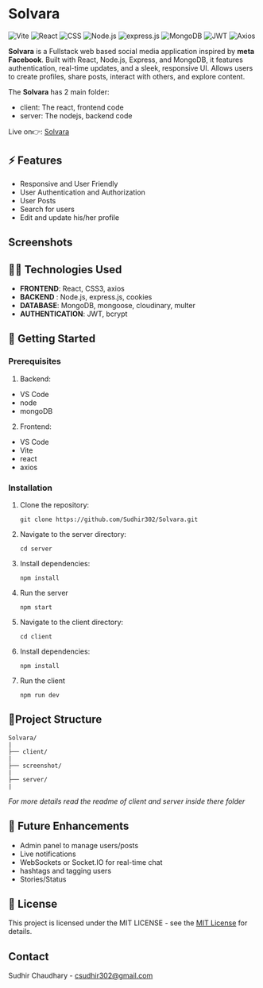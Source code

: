 # Solvara
![Vite](https://img.shields.io/badge/Vite-646CFF?style=for-the-badge&logo=vite&logoColor=white)
![React](https://img.shields.io/badge/React-20232A?style=for-the-badge&logo=react&logoColor=61DAFB)
![CSS](https://img.shields.io/badge/CSS3-1572B6?style=for-the-badge&logo=css3&logoColor=white)
![Node.js](https://img.shields.io/badge/Node.js-339933?style=for-the-badge&logo=nodedotjs&logoColor=white)
![express.js](https://img.shields.io/badge/Express.js-000000?style=for-the-badge&logo=express&logoColor=white)
![MongoDB](https://img.shields.io/badge/MongoDB-47A248?style=for-the-badge&logo=mongodb&logoColor=white)
![JWT](https://img.shields.io/badge/JWT-000000?style=for-the-badge&logo=jsonwebtokens&logoColor=white)
![Axios](https://img.shields.io/badge/Axios-5A29E4?style=for-the-badge&logo=axios&logoColor=white)

**Solvara** is a Fullstack web based social media application inspired by **meta Facebook**. Built with React, Node.js, Express, and MongoDB, it features authentication, real-time updates, and a sleek, responsive UI. Allows users to create profiles, share posts, interact with others, and explore content.

The **Solvara** has 2 main folder:
- client: The  react, frontend code
- server: The nodejs, backend code

Live on👉: [Solvara](https://solvara.vercel.app/)

## ⚡️ Features
- Responsive and User Friendly
- User Authentication and Authorization
- User Posts
- Search for users
- Edit and update his/her profile

## Screenshots


## 👩‍💻 Technologies Used
- **FRONTEND**: React, CSS3, axios
- **BACKEND** : Node.js, express.js, cookies
- **DATABASE**: MongoDB, mongoose, cloudinary, multer
- **AUTHENTICATION**: JWT, bcrypt


## 🚀 Getting Started
### Prerequisites

1. Backend:
- VS Code
- node
- mongoDB

2. Frontend:
- VS Code
- Vite
- react
- axios

### Installation
1. Clone the repository:
    ```
    git clone https://github.com/Sudhir302/Solvara.git
    ```
2. Navigate to the server directory:
    ```
    cd server
    ```
3. Install dependencies:
    ```
    npm install
    ```
4. Run the server
    ```
    npm start
    ```
5. Navigate to the client directory:
    ```
    cd client
    ```
6. Install dependencies:
    ```
    npm install
    ```
7. Run the client
    ```
    npm run dev
    ```

## 📁Project Structure

    Solvara/
    |
    ├── client/
    |
    ├── screenshot/
    |
    ├── server/
    |

*For more details read the readme of client and server inside there folder*

## 🧣 Future Enhancements
- Admin panel to manage users/posts
- Live notifications
- WebSockets or Socket.IO for real-time chat
- hashtags and tagging users
- Stories/Status

## 📄 License
This project is licensed under the MIT LICENSE - see the [MIT License](./LICENSE) for details.

## Contact
Sudhir Chaudhary - csudhir302@gmail.com
